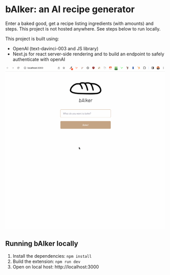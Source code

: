 # bAIker: an AI recipe generator

Enter a baked good, get a recipe listing ingredients (with amounts) and steps. This project is not hosted anywhere. See steps below to run locally.

This project is built using:
- OpenAI (text-davinci-003 and JS library)
- Next.js for react server-side rendering and to build an endpoint to safely authenticate with openAI

<p align="center">
  <img src="./gpt-bAIker.gif">
</p>


## Running bAIker locally
1. Install the dependencies: `npm install`
2. Build the extension: `npm run dev`
3. Open on local host: http://localhost:3000
